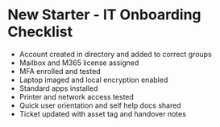 # New Starter - IT Onboarding Checklist

- Account created in directory and added to correct groups
- Mailbox and M365 license assigned
- MFA enrolled and tested
- Laptop imaged and local encryption enabled
- Standard apps installed
- Printer and network access tested
- Quick user orientation and self help docs shared
- Ticket updated with asset tag and handover notes